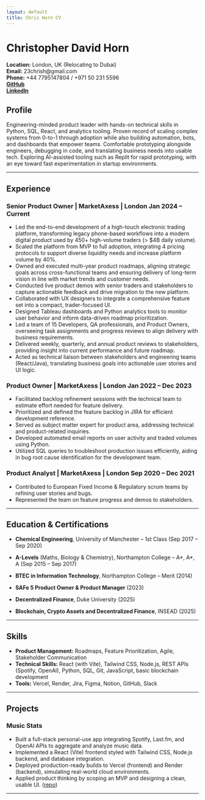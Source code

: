 ```yaml
---
layout: default
title: Chris Horn CV
---
```


<h1 class="cv-name">Christopher David Horn</h1>
<div class="cv-contact">
  <div class="cv-contact-row">
  <div><strong>Location:</strong> London, UK (Relocating to Dubai)</div>
  <div><strong>Email:</strong> 23chrish@gmail.com</div>
  <div><strong>Phone:</strong> +44 7795147804 / +971 50 231 5596</div>
  <div><a href="https://github.com/23chorn/" class="cv-link"><strong>GitHub</strong></a></div>
  <div><a href="https://www.linkedin.com/in/christopher-horn-19a795151/" class="cv-link"><strong>LinkedIn</strong></a></div>
  </div>
</div>

## Profile
Engineering-minded product leader with hands-on technical skills in Python, SQL, React, and analytics tooling. Proven record of scaling complex systems from 0-to-1 through adoption while also building automation, bots, and dashboards that empower teams. Comfortable prototyping alongside engineers, debugging in code, and translating business needs into usable tech. Exploring AI-assisted tooling such as Replit for rapid prototyping, with an eye toward fast experimentation in startup environments.

---

## Experience

### <span class="cv-job-title">Senior Product Owner</span> | MarketAxess | London <span class="cv-job-date">Jan 2024 – Current</span>
- Led the end-to-end development of a high-touch electronic trading platform, transforming legacy phone-based workflows into a modern digital product used by 450+ high-volume traders (> $4B daily volume).  
- Scaled the platform from MVP to full adoption, integrating 4 pricing protocols to support diverse liquidity needs and increase platform volume by 40%.  
- Owned and executed multi-year product roadmaps, aligning strategic goals across cross-functional teams and ensuring delivery of long-term vision in line with market trends and customer needs.  
- Conducted live product demos with senior traders and stakeholders to capture actionable feedback and drive migration to the new platform.  
- Collaborated with UX designers to integrate a comprehensive feature set into a compact, trader-focused UI.  
- Designed Tableau dashboards and Python analytics tools to monitor user behavior and inform data-driven roadmap prioritization.  
- Led a team of 15 Developers, QA professionals, and Product Owners, overseeing task assignments and progress reviews to align delivery with business requirements.  
- Delivered weekly, quarterly, and annual product reviews to stakeholders, providing insight into current performance and future roadmap.  
- Acted as technical liaison between stakeholders and engineering teams (React/Java), translating business goals into actionable user stories and UI logic.   

### <span class="cv-job-title">Product Owner</span> | MarketAxess | London <span class="cv-job-date">Jan 2022 – Dec 2023</span>
- Facilitated backlog refinement sessions with the technical team to estimate effort needed for feature delivery.  
- Prioritized and defined the feature backlog in JIRA for efficient development reference.  
- Served as subject matter expert for product area, addressing technical and product-related inquiries.  
- Developed automated email reports on user activity and traded volumes using Python.  
- Utilized SQL queries to troubleshoot production issues efficiently, aiding in bug root cause identification for the development team.

### <span class="cv-job-title">Product Analyst</span> | MarketAxess | London <span class="cv-job-date">Sep 2020 – Dec 2021</span>
- Contributed to European Fixed Income & Regulatory scrum teams by refining user stories and bugs.  
- Represented the team on feature progress and demos to stakeholders.

---

## Education & Certifications

- **Chemical Engineering**, University of Manchester – 1st Class (Sep 2017 – Sep 2020)  
- **A-Levels** (Maths, Biology & Chemistry), Northampton College – A\*, A\*, A (Sep 2015 – Sep 2017)  
- **BTEC in Information Technology**, Northampton College – Merit (2014) 

- **SAFe 5 Product Owner & Product Manager** (2023)  
- **Decentralized Finance**, Duke University (2025)  
- **Blockchain, Crypto Assets and Decentralized Finance**, INSEAD (2025)

---

## Skills
- **Product Management:** Roadmaps, Feature Prioritization, Agile, Stakeholder Communication  
- **Technical Skills:** React (with Vite), Tailwind CSS, Node.js, REST APIs (Spotify, OpenAI), Python, SQL, Git, JavaScript, basic blockchain development  
- **Tools:** Vercel, Render, Jira, Figma, Notion, GitHub, Slack

---

## Projects

### Music Stats
- Built a full-stack personal-use app integrating Spotify, Last.fm, and OpenAI APIs to aggregate and analyze music data.  
- Implemented a React (Vite) frontend styled with Tailwind CSS, Node.js backend, and database integration.  
- Deployed production-ready builds to Vercel (frontend) and Render (backend), simulating real-world cloud environments.  
- Applied product thinking by scoping an MVP and designing a clean, usable UI. ([repo](https://github.com/23chorn/my-music-stats))

---
